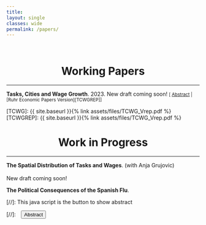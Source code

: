 ```yaml
---
title: 
layout: single
classes: wide
permalink: /papers/
---
```

<br/> 

<!-- Google Tag Manager (noscript) -->
<noscript><iframe src="https://www.googletagmanager.com/ns.html?id=GTM-PNS829G"
height="0" width="0" style="display:none;visibility:hidden"></iframe></noscript>
<!-- End Google Tag Manager (noscript) -->

# <center> Working Papers </center>
- - -

**Tasks, Cities and Wage Growth**. 2023. New draft coming soon!
<small>[ <a href="#/" onclick="visib('design-based')">Abstract</a> | [Ruhr Economic Papers Version][TCWGREP]] </small>

<div id="design-based" style="display: none; text-align: justify; line-height: 1.2" ><small>
Wage growth is stronger in larger cities, but this relationship holds exclusively for non-manual workers.  Using rich German administrative data, I study the heterogeneity in the pecuniary value of big city experience, a measure of dynamic agglomeration economies, and its consequences for the city-size wage gap. After 15 years of work experience in Munich the cumulative earnings premium relative to median-sized cities is 15% for workers in the most manual occupations, 25% for workers in the least manual occupations and 30\% for workers in the most analytical occupations. This cumulative wage premium is 3 to 5 times the static city-size wage gap.
</small><br><br/></div>

[TCWG]: {{ site.baseurl }}{% link assets/files/TCWG_Vrep.pdf %}
[TCWGREP]: {{ site.baseurl }}{% link assets/files/TCWG_Vrep.pdf %}

# <center> Work in Progress </center>
- - -
**The Spatial Distribution of Tasks and Wages**. (with Anja Grujovic)<br><br/>
New draft coming soon!

**The Political Consequences of the Spanish Flu**.

[//]: This java script is the button to show abstract
<script>
 function visib(id) {
  var x = document.getElementById(id);
  if (x.style.display === "block") {
    x.style.display = "none";
  } else {
    x.style.display = "block";
  }
}
</script>

[//]:&emsp;<button onclick="visib('polariz')" class="btn btn--inverse btn--small">Abstract</button>
